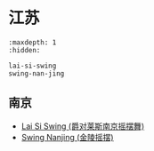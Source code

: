 # 江苏

```{toctree}
:maxdepth: 1
:hidden:

lai-si-swing
swing-nan-jing
```

## 南京
- [Lai Si Swing (爵对莱斯南京摇摆舞)](lai-si-swing.md)
- [Swing Nanjing (金陵摇摆)](swing-nan-jing.md)
